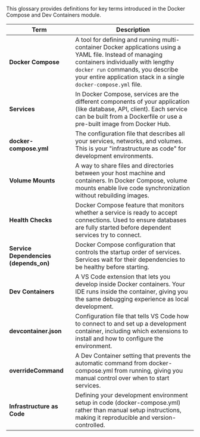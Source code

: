 
This glossary provides definitions for key terms introduced in the Docker Compose and Dev Containers module.

| Term | Description |
|------|-------------|
| **Docker Compose** | A tool for defining and running multi-container Docker applications using a YAML file. Instead of managing containers individually with lengthy `docker run` commands, you describe your entire application stack in a single `docker-compose.yml` file. |
| **Services** | In Docker Compose, services are the different components of your application (like database, API, client). Each service can be built from a Dockerfile or use a pre-built image from Docker Hub. |
| **docker-compose.yml** | The configuration file that describes all your services, networks, and volumes. This is your "infrastructure as code" for development environments. |
| **Volume Mounts** | A way to share files and directories between your host machine and containers. In Docker Compose, volume mounts enable live code synchronization without rebuilding images. |
| **Health Checks** | Docker Compose feature that monitors whether a service is ready to accept connections. Used to ensure databases are fully started before dependent services try to connect. |
| **Service Dependencies (depends_on)** | Docker Compose configuration that controls the startup order of services. Services wait for their dependencies to be healthy before starting. |
| **Dev Containers** | A VS Code extension that lets you develop inside Docker containers. Your IDE runs inside the container, giving you the same debugging experience as local development. |
| **devcontainer.json** | Configuration file that tells VS Code how to connect to and set up a development container, including which extensions to install and how to configure the environment. |
| **overrideCommand** | A Dev Container setting that prevents the automatic command from docker-compose.yml from running, giving you manual control over when to start services. |
| **Infrastructure as Code** | Defining your development environment setup in code (docker-compose.yml) rather than manual setup instructions, making it reproducible and version-controlled. |